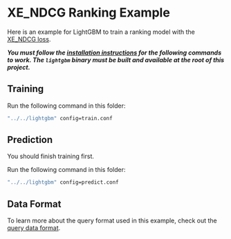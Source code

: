 XE_NDCG Ranking Example
=======================

Here is an example for LightGBM to train a ranking model with the [XE_NDCG loss](https://arxiv.org/abs/1911.09798).

***You must follow the [installation instructions](https://lightgbm.readthedocs.io/en/latest/Installation-Guide.html)
for the following commands to work. The `lightgbm` binary must be built and available at the root of this project.***

Training
--------

Run the following command in this folder:

```bash
"../../lightgbm" config=train.conf
```

Prediction
----------

You should finish training first.

Run the following command in this folder:

```bash
"../../lightgbm" config=predict.conf
```

Data Format
-----------

To learn more about the query format used in this example, check out the
[query data format](https://lightgbm.readthedocs.io/en/latest/Parameters.html#query-data).
